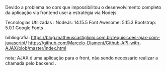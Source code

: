 Devido a problema no cors que impossibilitou o desenvolvimento completo da aplicação via frontend usei a estratégia via Nodejs.

Tecnologias Utilizadas : 
NodeJs: 14.15.5
Font Awesome: 5.15.3
Bootstrap: 5.0.1
Google Fonts

bibliografia:
https://blog.matheuscastiglioni.com.br/requisicoes-ajax-com-javascript/
https://github.com/Marcelo-Diament/Github-API-with-AJAX/blob/master/index.html

nota: AJAX é uma aplicação para o front, não sendo necessário realizar a chamada pelo backend .


